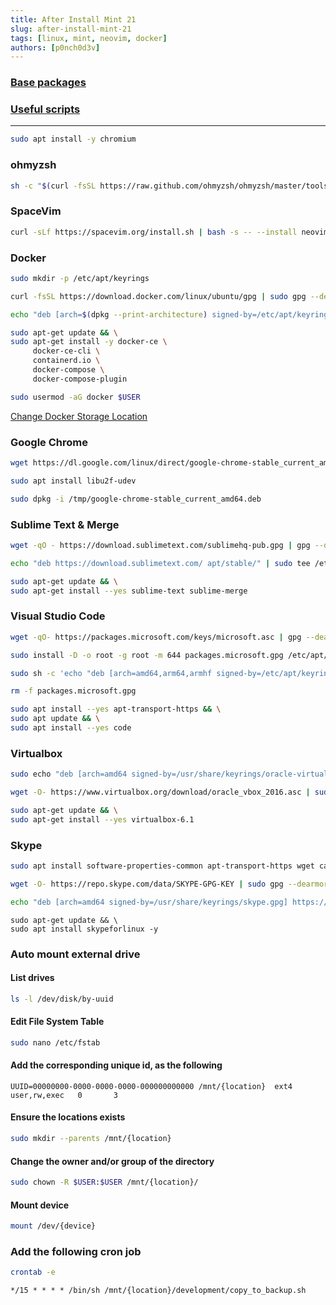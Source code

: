 ```yaml
---
title: After Install Mint 21
slug: after-install-mint-21
tags: [linux, mint, neovim, docker]
authors: [p0nch0d3v]
---
```

 
### [Base packages](/docs/base-debian-distros/#base-packages)
 
### [Useful scripts](/docs/base-debian-distros/#useful-scripts)
---  

```bash
sudo apt install -y chromium
```

### ohmyzsh

```bash
sh -c "$(curl -fsSL https://raw.github.com/ohmyzsh/ohmyzsh/master/tools/install.sh)"
```

### SpaceVim
```bash
curl -sLf https://spacevim.org/install.sh | bash -s -- --install neovim
```

### Docker
```bash
sudo mkdir -p /etc/apt/keyrings
```
```bash
curl -fsSL https://download.docker.com/linux/ubuntu/gpg | sudo gpg --dearmor -o /etc/apt/keyrings/docker.gpg
```
```bash
echo "deb [arch=$(dpkg --print-architecture) signed-by=/etc/apt/keyrings/docker.gpg] https://download.docker.com/linux/ubuntu $(lsb_release -cs) stable" | sudo tee /etc/apt/sources.list.d/docker.list > /dev/null
```
```bash
sudo apt-get update && \
sudo apt-get install -y docker-ce \
     docker-ce-cli \
     containerd.io \
     docker-compose \
     docker-compose-plugin
```
```bash
sudo usermod -aG docker $USER
```
[Change Docker Storage Location](/change-docker-storage-location)

### Google Chrome
```bash
wget https://dl.google.com/linux/direct/google-chrome-stable_current_amd64.deb --output-document /tmp/google-chrome-stable_current_amd64.deb
```
```bash
sudo apt install libu2f-udev
```
```bash
sudo dpkg -i /tmp/google-chrome-stable_current_amd64.deb
```

### Sublime Text & Merge
```bash
wget -qO - https://download.sublimetext.com/sublimehq-pub.gpg | gpg --dearmor | sudo tee /etc/apt/trusted.gpg.d/sublimehq-archive.gpg
```
```bash
echo "deb https://download.sublimetext.com/ apt/stable/" | sudo tee /etc/apt/sources.list.d/sublime-text.list
```
```bash
sudo apt-get update && \
sudo apt-get install --yes sublime-text sublime-merge
```

### Visual Studio Code
```bash
wget -qO- https://packages.microsoft.com/keys/microsoft.asc | gpg --dearmor > packages.microsoft.gpg
```
```bash
sudo install -D -o root -g root -m 644 packages.microsoft.gpg /etc/apt/keyrings/packages.microsoft.gpg
```
```bash
sudo sh -c 'echo "deb [arch=amd64,arm64,armhf signed-by=/etc/apt/keyrings/packages.microsoft.gpg] https://packages.microsoft.com/repos/code stable main" > /etc/apt/sources.list.d/vscode.list'
```
```bash
rm -f packages.microsoft.gpg
```
```bash
sudo apt install --yes apt-transport-https && \
sudo apt update && \
sudo apt install --yes code 
```

### Virtualbox

```bash
sudo echo "deb [arch=amd64 signed-by=/usr/share/keyrings/oracle-virtualbox-2016.gpg] https://download.virtualbox.org/virtualbox/debian jammy contrib" | sudo tee /etc/apt/sources.list.d/virtualbox.list > /dev/null
```
```bash
wget -O- https://www.virtualbox.org/download/oracle_vbox_2016.asc | sudo gpg --dearmor --yes --output /usr/share/keyrings/oracle-virtualbox-2016.gpg
```
```bash
sudo apt-get update && \
sudo apt-get install --yes virtualbox-6.1
```

### Skype
```bash
sudo apt install software-properties-common apt-transport-https wget ca-certificates gnupg2 -y
```
```bash
wget -O- https://repo.skype.com/data/SKYPE-GPG-KEY | sudo gpg --dearmor | sudo tee /usr/share/keyrings/skype.gpg
```
```bash
echo "deb [arch=amd64 signed-by=/usr/share/keyrings/skype.gpg] https://repo.skype.com/deb stable main" | sudo tee /etc/apt/sources.list.d/skype-stable.list
```
```
sudo apt-get update && \
sudo apt install skypeforlinux -y
```

### Auto mount external drive
#### List drives
```bash
ls -l /dev/disk/by-uuid
```
#### Edit File System Table
```bash
sudo nano /etc/fstab
```
#### Add the corresponding unique id, as the following
`
UUID=00000000-0000-0000-0000-000000000000 /mnt/{location}  ext4    user,rw,exec   0       3
`
#### Ensure the locations exists
```bash
sudo mkdir --parents /mnt/{location}
```
#### Change the owner and/or group of the directory
```bash
sudo chown -R $USER:$USER /mnt/{location}/
```
#### Mount device
```bash
mount /dev/{device}
```

### Add the following cron job
```bash
crontab -e
```

`*/15 * * * * /bin/sh /mnt/{location}/development/copy_to_backup.sh`

